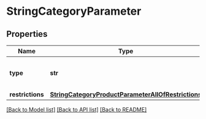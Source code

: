 # StringCategoryParameter

## Properties
Name | Type | Description | Notes
------------ | ------------- | ------------- | -------------
**type** | **str** |  | [optional] [default to 'string']
**restrictions** | [**StringCategoryProductParameterAllOfRestrictions**](StringCategoryProductParameterAllOfRestrictions.md) |  | [optional] 

[[Back to Model list]](../README.md#documentation-for-models) [[Back to API list]](../README.md#documentation-for-api-endpoints) [[Back to README]](../README.md)


